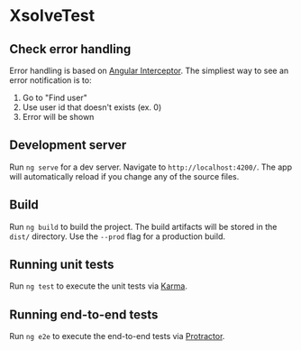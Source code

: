 # XsolveTest

## Check error handling

Error handling is based on [Angular Interceptor](https://angular.io/api/common/http/HttpInterceptor). The simpliest way to see an error notification is to:
1. Go to "Find user"
2. Use user id that doesn't exists (ex. 0)
3. Error will be shown 

## Development server

Run `ng serve` for a dev server. Navigate to `http://localhost:4200/`. The app will automatically reload if you change any of the source files.

## Build

Run `ng build` to build the project. The build artifacts will be stored in the `dist/` directory. Use the `--prod` flag for a production build.

## Running unit tests

Run `ng test` to execute the unit tests via [Karma](https://karma-runner.github.io).

## Running end-to-end tests

Run `ng e2e` to execute the end-to-end tests via [Protractor](http://www.protractortest.org/).